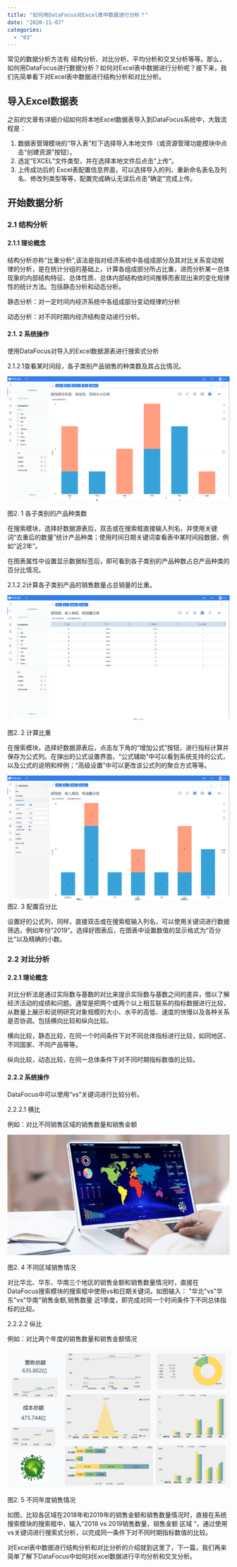 ```yaml
---
title: "如何用DataFocus对Excel表中数据进行分析？"
date: "2020-11-07"
categories: 
  - "03"
---
```


常见的数据分析方法有 结构分析、对比分析、平均分析和交叉分析等等。那么，如何用DataFocus进行数据分析？如何对Excel表中数据进行分析呢？接下来，我们先简单看下对Excel表中数据进行结构分析和对比分析。

## 导入Excel数据表

之前的文章有详细介绍如何将本地Excel数据表导入到DataFocus系统中，大致流程是：

1. 数据表管理模块的“导入表”栏下选择导入本地文件（或资源管理功能模块中点击“创建资源”按钮）。
2. 选定“EXCEL”文件类型，并在选择本地文件后点击“上传“。
3. 上传成功后的 Excel表配置信息界面，可以选择导入的列、重新命名表名及列名、修改列类型等等，配置完成确认无误后点击“确定”完成上传。

## 开始数据分析

### 2.1 结构分析

#### 2.1.1 理论概念

结构分析亦称“比重分析”,该法是指对经济系统中各组成部分及其对比关系变动规律的分析，是在统计分组的基础上，计算各组成部分所占比重，进而分析某一总体现象的内部结构特征、总体性质、总体内部结构依时间推移而表现出来的变化规律性的统计方法。包括静态分析和动态分析。

静态分析：对一定时间内经济系统中各组成部分变动规律的分析

动态分析：对不同时期内经济结构变动进行分析。

#### 2.1. 2 系统操作

使用DataFocus对导入的Excel数据源表进行搜索式分析

2.1.2.1查看某时间段，各子类别产品销售的种类数及其占比情况。

![](images/word-image-10.png)

图2. 1 各子类别的产品种类数

在搜索模块，选择好数据源表后，双击或在搜索框直接输入列名，并使用关键词“去重后的数量”统计产品种类；使用时间日期关键词查看表中某时间段数据，例如“近2年”。

在图表属性中设置显示数据标签后，即可看到各子类别的产品种数占总产品种类的百分比情况。

2.1.2.2计算各子类别产品的销售数量占总销量的比重。

![](images/word-image-11.png)

图2. 2 计算比重

在搜索模块，选择好数据源表后，点击左下角的“增加公式”按钮，进行指标计算并保存为公式列。在弹出的公式设置界面，“公式辅助”中可以看到系统支持的公式，以及公式的说明和样例；“高级设置”中可以更改该公式列的聚合方式等等。

![](images/word-image-12.png) 图2. 3 配置百分比

设置好的公式列，同样，直接双击或在搜索框输入列名，可以使用关键词进行数据筛选，例如年份“2019”。选择好图表后，在图表中设置数值的显示格式为“百分比”以及精确的小数。

### 2.2 对比分析

#### 2.2.1 理论概念

对比分析法是通过实际数与基数的对比来提示实际数与基数之间的差异，借以了解经济活动的成绩和问题。通常是把两个或两个以上相互联系的指标数据进行比较，从数量上展示和说明研究对象规模的大小、水平的高低、速度的快慢以及各种关系是否协调。包括横向比较和纵向比较。

横向比较，静态比较，在同一个时间条件下对不同总体指标进行比较，如同地区、不同国家、不同产品等等。

纵向比较，动态比较，在同一总体条件下对不同时期指标数值的比较。

#### 2.2.2 系统操作

DataFocus中可以使用“vs”关键词进行比较分析。

2.2.2.1 横比

例如：对比不同销售区域的销售数量和销售金额

![](images/word-image-13.png)

图2. 4 不同区域销售情况

对比华北、华东、华南三个地区的销售金额和销售数量情况时，直接在DataFocus搜索模块的搜索框中使用vs和日期关键词，如图输入： "华北"vs"华东"vs"华南"销售金额,销售数量 近1季度，即完成对同一个时间条件下不同总体指标的比较。

2.2.2.2 纵比

例如：对比两个年度的销售数量和销售金额情况

![](images/word-image-14.png)

图2. 5 不同年度销售情况

如图，比较各区域在2018年和2019年的销售金额和销售数量情况时，直接在系统搜索模块的搜索框中，输入“2018 vs 2019销售数量，销售金额 区域 ”，通过使用vs关键词进行搜索式分析，以完成同一条件下对不同时期指标数值的比较。

对Excel表中数据进行结构分析和对比分析的介绍就到这里了，下一篇，我们再来简单了解下DataFocus中如何对Excel数据进行平均分析和交叉分析。
